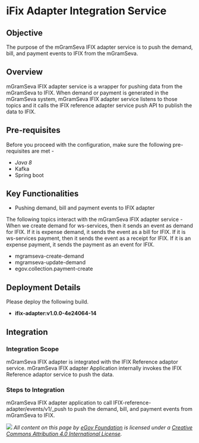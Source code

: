 # iFix Adapter Integration Service

## Objective

The purpose of the mGramSeva IFIX adapter service is to push the demand, bill, and payment events to IFIX from the mGramSeva.

## Overview <a href="#overview" id="overview"></a>

mGramSeva IFIX adapter service is a wrapper for pushing data from the mGramSeva to IFIX. When demand or payment is generated in the mGramSeva system, mGramSeva IFIX adapter service listens to those topics and it calls the IFIX reference adapter service push API to publish the data to IFIX.

## Pre-requisites

Before you proceed with the configuration, make sure the following pre-requisites are met -

* _Java 8_
* Kafka
* Spring boot

## Key Functionalities

* Pushing demand, bill and payment events to IFIX adapter

The following topics interact with the mGramSeva IFIX adapter service - When we create demand for ws-services, then it sends an event as demand for IFIX. If it is expense demand, it sends the event as a bill for IFIX. If it is ws-services payment, then it sends the event as a receipt for IFIX. If it is an expense payment, it sends the payment as an event for IFIX.

* mgramseva-create-demand
* mgramseva-update-demand
* egov.collection.payment-create

## Deployment Details

Please deploy the following build.

* **ifix-adapter:v1.0.0-4e24064-14**

## Integration

### Integration Scope

mGramSeva IFIX adapter is integrated with the IFIX Reference adaptor service. mGramSeva IFIX adapter Application internally invokes the IFIX Reference adaptor service to push the data.

### Steps to Integration

mGramSeva IFIX adapter application to call IFIX-reference-adapter/events/v1/\_push to push the demand, bill, and payment events from mGramSeva to IFIX.



[![](https://i.creativecommons.org/l/by/4.0/80x15.png)](http://creativecommons.org/licenses/by/4.0/) [_​_](http://creativecommons.org/licenses/by/4.0/)_All content on this page by_ [_eGov Foundation_](https://egov.org.in/) _is licensed under a_ [_Creative Commons Attribution 4.0 International License_](http://creativecommons.org/licenses/by/4.0/)_._
